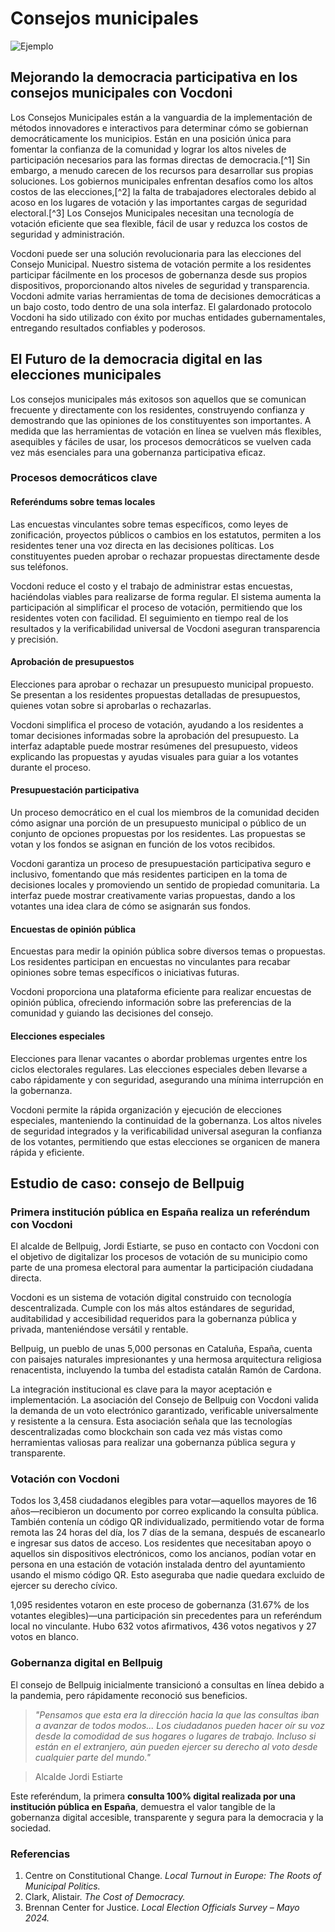 # Consejos municipales

![Ejemplo](/assets/agm.avif)

## Mejorando la democracia participativa en los consejos municipales con Vocdoni

Los Consejos Municipales están a la vanguardia de la implementación de métodos innovadores e interactivos para determinar cómo se gobiernan democráticamente los municipios. Están en una posición única para fomentar la confianza de la comunidad y lograr los altos niveles de participación necesarios para las formas directas de democracia.[^1] Sin embargo, a menudo carecen de los recursos para desarrollar sus propias soluciones. Los gobiernos municipales enfrentan desafíos como los altos costos de las elecciones,[^2] la falta de trabajadores electorales debido al acoso en los lugares de votación y las importantes cargas de seguridad electoral.[^3] Los Consejos Municipales necesitan una tecnología de votación eficiente que sea flexible, fácil de usar y reduzca los costos de seguridad y administración.

Vocdoni puede ser una solución revolucionaria para las elecciones del Consejo Municipal. Nuestro sistema de votación permite a los residentes participar fácilmente en los procesos de gobernanza desde sus propios dispositivos, proporcionando altos niveles de seguridad y transparencia. Vocdoni admite varias herramientas de toma de decisiones democráticas a un bajo costo, todo dentro de una sola interfaz. El galardonado protocolo Vocdoni ha sido utilizado con éxito por muchas entidades gubernamentales, entregando resultados confiables y poderosos.

## El Futuro de la democracia digital en las elecciones municipales

Los consejos municipales más exitosos son aquellos que se comunican frecuente y directamente con los residentes, construyendo confianza y demostrando que las opiniones de los constituyentes son importantes. A medida que las herramientas de votación en línea se vuelven más flexibles, asequibles y fáciles de usar, los procesos democráticos se vuelven cada vez más esenciales para una gobernanza participativa eficaz.

### Procesos democráticos clave

#### Referéndums sobre temas locales

Las encuestas vinculantes sobre temas específicos, como leyes de zonificación, proyectos públicos o cambios en los estatutos, permiten a los residentes tener una voz directa en las decisiones políticas. Los constituyentes pueden aprobar o rechazar propuestas directamente desde sus teléfonos.

Vocdoni reduce el costo y el trabajo de administrar estas encuestas, haciéndolas viables para realizarse de forma regular. El sistema aumenta la participación al simplificar el proceso de votación, permitiendo que los residentes voten con facilidad. El seguimiento en tiempo real de los resultados y la verificabilidad universal de Vocdoni aseguran transparencia y precisión.

#### Aprobación de presupuestos

Elecciones para aprobar o rechazar un presupuesto municipal propuesto. Se presentan a los residentes propuestas detalladas de presupuestos, quienes votan sobre si aprobarlas o rechazarlas.

Vocdoni simplifica el proceso de votación, ayudando a los residentes a tomar decisiones informadas sobre la aprobación del presupuesto. La interfaz adaptable puede mostrar resúmenes del presupuesto, videos explicando las propuestas y ayudas visuales para guiar a los votantes durante el proceso.

#### Presupuestación participativa

Un proceso democrático en el cual los miembros de la comunidad deciden cómo asignar una porción de un presupuesto municipal o público de un conjunto de opciones propuestas por los residentes. Las propuestas se votan y los fondos se asignan en función de los votos recibidos.

Vocdoni garantiza un proceso de presupuestación participativa seguro e inclusivo, fomentando que más residentes participen en la toma de decisiones locales y promoviendo un sentido de propiedad comunitaria. La interfaz puede mostrar creativamente varias propuestas, dando a los votantes una idea clara de cómo se asignarán sus fondos.

#### Encuestas de opinión pública

Encuestas para medir la opinión pública sobre diversos temas o propuestas. Los residentes participan en encuestas no vinculantes para recabar opiniones sobre temas específicos o iniciativas futuras.

Vocdoni proporciona una plataforma eficiente para realizar encuestas de opinión pública, ofreciendo información sobre las preferencias de la comunidad y guiando las decisiones del consejo.

#### Elecciones especiales

Elecciones para llenar vacantes o abordar problemas urgentes entre los ciclos electorales regulares. Las elecciones especiales deben llevarse a cabo rápidamente y con seguridad, asegurando una mínima interrupción en la gobernanza.

Vocdoni permite la rápida organización y ejecución de elecciones especiales, manteniendo la continuidad de la gobernanza. Los altos niveles de seguridad integrados y la verificabilidad universal aseguran la confianza de los votantes, permitiendo que estas elecciones se organicen de manera rápida y eficiente.

## Estudio de caso: consejo de Bellpuig

### Primera institución pública en España realiza un referéndum con Vocdoni

El alcalde de Bellpuig, Jordi Estiarte, se puso en contacto con Vocdoni con el objetivo de digitalizar los procesos de votación de su municipio como parte de una promesa electoral para aumentar la participación ciudadana directa.

Vocdoni es un sistema de votación digital construido con tecnología descentralizada. Cumple con los más altos estándares de seguridad, auditabilidad y accesibilidad requeridos para la gobernanza pública y privada, manteniéndose versátil y rentable.

Bellpuig, un pueblo de unas 5,000 personas en Cataluña, España, cuenta con paisajes naturales impresionantes y una hermosa arquitectura religiosa renacentista, incluyendo la tumba del estadista catalán Ramón de Cardona.

La integración institucional es clave para la mayor aceptación e implementación. La asociación del Consejo de Bellpuig con Vocdoni valida la demanda de un voto electrónico garantizado, verificable universalmente y resistente a la censura. Esta asociación señala que las tecnologías descentralizadas como blockchain son cada vez más vistas como herramientas valiosas para realizar una gobernanza pública segura y transparente.

### Votación con Vocdoni

Todos los 3,458 ciudadanos elegibles para votar—aquellos mayores de 16 años—recibieron un documento por correo explicando la consulta pública. También contenía un código QR individualizado, permitiendo votar de forma remota las 24 horas del día, los 7 días de la semana, después de escanearlo e ingresar sus datos de acceso. Los residentes que necesitaban apoyo o aquellos sin dispositivos electrónicos, como los ancianos, podían votar en persona en una estación de votación instalada dentro del ayuntamiento usando el mismo código QR. Esto aseguraba que nadie quedara excluido de ejercer su derecho cívico.

1,095 residentes votaron en este proceso de gobernanza (31.67% de los votantes elegibles)—una participación sin precedentes para un referéndum local no vinculante. Hubo 632 votos afirmativos, 436 votos negativos y 27 votos en blanco.

### Gobernanza digital en Bellpuig

El consejo de Bellpuig inicialmente transicionó a consultas en línea debido a la pandemia, pero rápidamente reconoció sus beneficios.

> _"Pensamos que esta era la dirección hacia la que las consultas iban a avanzar de todos modos... Los ciudadanos pueden hacer oír su voz desde la comodidad de sus hogares o lugares de trabajo. Incluso si están en el extranjero, aún pueden ejercer su derecho al voto desde cualquier parte del mundo."_

> Alcalde Jordi Estiarte

Este referéndum, la primera **consulta 100% digital realizada por una institución pública en España**, demuestra el valor tangible de la gobernanza digital accesible, transparente y segura para la democracia y la sociedad.

### Referencias

1. Centre on Constitutional Change. _Local Turnout in Europe: The Roots of Municipal Politics._
2. Clark, Alistair. _The Cost of Democracy._
3. Brennan Center for Justice. _Local Election Officials Survey – Mayo 2024._
